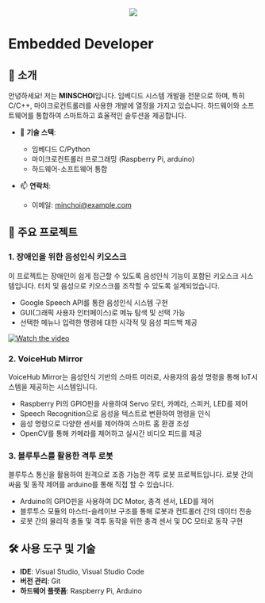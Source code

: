 <div align="center">
  <img src="https://capsule-render.vercel.app/api?type=rounded&color=CFFFE5&height=200&section=header&text=MINSCHOI&fontSize=90" />
</div>

# Embedded Developer

## 👋 소개
안녕하세요! 저는 **MINSCHOI**입니다. 임베디드 시스템 개발을 전문으로 하며, 특히 C/C++, 마이크로컨트롤러를 사용한 개발에 열정을 가지고 있습니다. 하드웨어와 소프트웨어를 통합하여 스마트하고 효율적인 솔루션을 제공합니다.

- 🔧 **기술 스택**:
  - 임베디드 C/Python
  - 마이크로컨트롤러 프로그래밍 (Raspberry Pi, arduino)
  - 하드웨어-소프트웨어 통합

- 📫 **연락처**:
  - 이메일: minchoi@example.com

## 🚀 주요 프로젝트

### 1. **장애인을 위한 음성인식 키오스크**
이 프로젝트는 장애인이 쉽게 접근할 수 있도록 음성인식 기능이 포함된 키오스크 시스템입니다. 터치 및 음성으로 키오스크를 조작할 수 있도록 설계되었습니다.

- Google Speech API를 통한 음성인식 시스템 구현
- GUI(그래픽 사용자 인터페이스)로 메뉴 탐색 및 선택 가능
- 선택한 메뉴나 입력한 명령에 대한 시각적 및 음성 피드백 제공

[![Watch the video](https://img.youtube.com/vi/VIDEO_ID/0.jpg)](https://www.youtube.com/watch?v=VIDEO_ID)

### 2. **VoiceHub Mirror**
VoiceHub Mirror는 음성인식 기반의 스마트 미러로, 사용자의 음성 명령을 통해 IoT시스템을 제공하는 시스템입니다.

- Raspberry Pi의 GPIO핀을 사용하여 Servo 모터, 카메라, 스피커, LED를 제어
- Speech Recognition으로 음성을 텍스트로 변환하여 명령을 인식
- 음성 명령으로 다양한 센서를 제어하여 스마트 홈 환경 조성
- OpenCV를 통해 카메라를 제어하고 실시간 비디오 피드를 제공

### 3. **블루투스를 활용한 격투 로봇**
블루투스 통신을 활용하여 원격으로 조종 가능한 격투 로봇 프로젝트입니다. 로봇 간의 싸움 및 동작 제어를 arduino를 통해 직접 할 수 있습니다.

- Arduino의 GPIO핀을 사용하여 DC Motor, 충격 센서, LED를 제어
- 블루투스 모듈의 마스터-슬레이브 구조를 통해 로봇과 컨트롤러 간의 데이터 전송
- 로봇 간의 물리적 충돌 및 격투 동작을 위한 충격 센서 및 DC 모터로 동작 구현

## 🛠 사용 도구 및 기술

- **IDE**: Visual Studio, Visual Studio Code
- **버전 관리**: Git
- **하드웨어 플랫폼**: Raspberry Pi, Arduino
